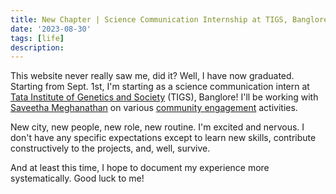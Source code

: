 ```yaml
---
title: New Chapter | Science Communication Internship at TIGS, Banglore
date: '2023-08-30'
tags: [life]
description: 
---
```

This website never really saw me, did it? Well, I have now graduated. Starting from Sept. 1st, I'm starting as a science communication intern at [Tata Institute of Genetics and Society](https://tigs.res.in/) (TIGS), Banglore! I'll be working with [Saveetha Meghanathan](https://tigs.res.in/people/scientists/saveetha-meganathan/) on various [community engagement](https://tigs.res.in/community-engagement/) activities. 

New city, new people, new role, new routine. I'm excited and nervous. I don't have any specific expectations except to learn new skills, contribute constructively to the projects, and, well, survive. 

And at least this time, I hope to document my experience more systematically. Good luck to me!